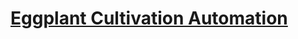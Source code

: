 <html>
  <body>
    <h1 style="text-decoration: underline">Eggplant Cultivation Automation</h1>
  </body>
</html>
